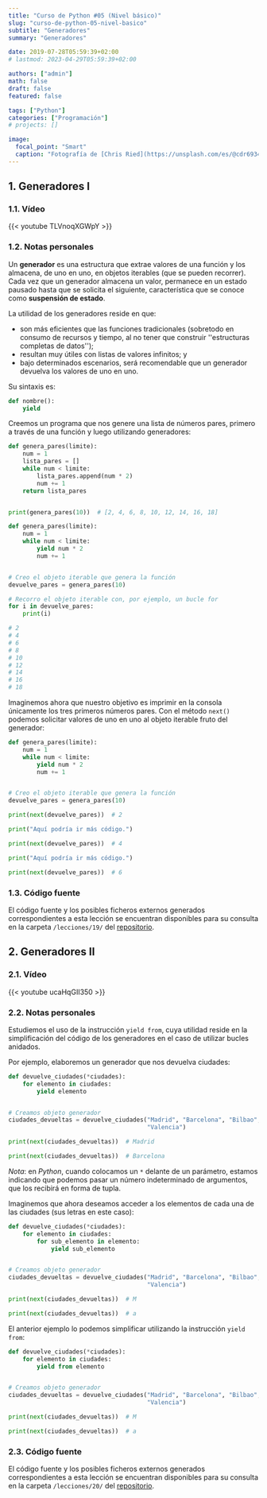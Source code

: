 ```yaml
---
title: "Curso de Python #05 (Nivel básico)"
slug: "curso-de-python-05-nivel-basico"
subtitle: "Generadores"
summary: "Generadores"

date: 2019-07-28T05:59:39+02:00
# lastmod: 2023-04-29T05:59:39+02:00

authors: ["admin"]
math: false
draft: false
featured: false

tags: ["Python"]
categories: ["Programación"]
# projects: []

image:
  focal_point: "Smart"
  caption: "Fotografía de [Chris Ried](https://unsplash.com/es/@cdr6934), disponible en [Unsplash](https://unsplash.com/es/fotos/ieic5Tq8YMk)."
---
```


## 1. Generadores I

### 1.1. Vídeo

{{< youtube TLVnoqXGWpY >}}

### 1.2. Notas personales

Un **generador** es una estructura que extrae valores de una función y los almacena, de uno en uno, en objetos iterables (que se pueden recorrer). Cada vez que un generador almacena un valor, permanece en un estado pausado hasta que se solicita el siguiente, característica que se conoce como **suspensión de estado**.

La utilidad de los generadores reside en que:

- son más eficientes que las funciones tradicionales (sobretodo en consumo de recursos y tiempo, al no tener que construir ''estructuras completas de datos'');
- resultan muy útiles con listas de valores infinitos; y
- bajo determinados escenarios, será recomendable que un generador devuelva los valores de uno en uno.

Su sintaxis es:

```python
def nombre():
    yield
```

Creemos un programa que nos genere una lista de números pares, primero a través de una función y luego utilizando generadores:

```python
def genera_pares(limite):
    num = 1
    lista_pares = []
    while num < limite:
        lista_pares.append(num * 2)
        num += 1
    return lista_pares


print(genera_pares(10))  # [2, 4, 6, 8, 10, 12, 14, 16, 18]
```

```python
def genera_pares(limite):
    num = 1
    while num < limite:
        yield num * 2
        num += 1


# Creo el objeto iterable que genera la función
devuelve_pares = genera_pares(10)

# Recorro el objeto iterable con, por ejemplo, un bucle for
for i in devuelve_pares:
    print(i)

# 2
# 4
# 6
# 8
# 10
# 12
# 14
# 16
# 18
```

Imaginemos ahora que nuestro objetivo es imprimir en la consola únicamente los tres primeros números pares. Con el método `next()` podemos solicitar valores de uno en uno al objeto iterable fruto del generador:

```python
def genera_pares(limite):
    num = 1
    while num < limite:
        yield num * 2
        num += 1


# Creo el objeto iterable que genera la función
devuelve_pares = genera_pares(10)

print(next(devuelve_pares))  # 2

print("Aquí podría ir más código.")

print(next(devuelve_pares))  # 4

print("Aquí podría ir más código.")

print(next(devuelve_pares))  # 6
```

### 1.3. Código fuente

El código fuente y los posibles ficheros externos generados correspondientes a esta lección se encuentran disponibles para su consulta en la carpeta `/lecciones/19/` del [repositorio](https://github.com/ImAlexisSaez/curso-python-desde-0).

## 2. Generadores II

### 2.1. Vídeo

{{< youtube ucaHqGII350 >}}

### 2.2. Notas personales

Estudiemos el uso de la instrucción `yield from`, cuya utilidad reside en la simplificación del código de los generadores en el caso de utilizar bucles anidados.

Por ejemplo, elaboremos un generador que nos devuelva ciudades:

```python
def devuelve_ciudades(*ciudades):
    for elemento in ciudades:
        yield elemento


# Creamos objeto generador
ciudades_devueltas = devuelve_ciudades("Madrid", "Barcelona", "Bilbao",
                                       "Valencia")

print(next(ciudades_devueltas))  # Madrid

print(next(ciudades_devueltas))  # Barcelona
```

*Nota*: en *Python*, cuando colocamos un `*` delante de un parámetro, estamos indicando que podemos pasar un número indeterminado de argumentos, que los recibirá en forma de tupla.

Imaginemos que ahora deseamos acceder a los elementos de cada una de las ciudades (sus letras en este caso):

```python
def devuelve_ciudades(*ciudades):
    for elemento in ciudades:
        for sub_elemento in elemento:
            yield sub_elemento


# Creamos objeto generador
ciudades_devueltas = devuelve_ciudades("Madrid", "Barcelona", "Bilbao",
                                       "Valencia")

print(next(ciudades_devueltas))  # M

print(next(ciudades_devueltas))  # a
```

El anterior ejemplo lo podemos simplificar utilizando la instrucción `yield from`:

```python
def devuelve_ciudades(*ciudades):
    for elemento in ciudades:
        yield from elemento


# Creamos objeto generador
ciudades_devueltas = devuelve_ciudades("Madrid", "Barcelona", "Bilbao",
                                       "Valencia")

print(next(ciudades_devueltas))  # M

print(next(ciudades_devueltas))  # a
```

### 2.3. Código fuente

El código fuente y los posibles ficheros externos generados correspondientes a esta lección se encuentran disponibles para su consulta en la carpeta `/lecciones/20/` del [repositorio](https://github.com/ImAlexisSaez/curso-python-desde-0).
